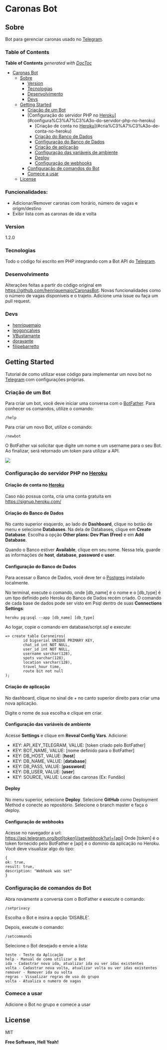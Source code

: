 # Caronas Bot

## Sobre 

Bot para gerenciar caronas usado no [Telegram].

### Table of Contents

<!-- START doctoc generated TOC please keep comment here to allow auto update -->
<!-- DON'T EDIT THIS SECTION, INSTEAD RE-RUN doctoc TO UPDATE -->
**Table of Contents**  *generated with [DocToc](https://github.com/thlorenz/doctoc)*

- [Caronas Bot](#caronas-bot)
  - [Sobre](#sobre)
    - [Version](#version)
    - [Tecnologias](#tecnologias)
    - [Desenvolvimento](#desenvolvimento)
    - [Devs](#devs)
  - [Getting Started](#getting-started)
    - [Criação de um Bot](#cria%C3%A7%C3%A3o-de-um-bot)
    - [Configuração do servidor PHP no [Heroku]](#configura%C3%A7%C3%A3o-do-servidor-php-no-heroku)
      - [Criação de conta no [Heroku]](#cria%C3%A7%C3%A3o-de-conta-no-heroku)
      - [Criação do Banco de Dados](#cria%C3%A7%C3%A3o-do-banco-de-dados)
      - [Configuração do Banco de Dados](#configura%C3%A7%C3%A3o-do-banco-de-dados)
      - [Criação de aplicação](#cria%C3%A7%C3%A3o-de-aplica%C3%A7%C3%A3o)
      - [Configuração das variáveis de ambiente](#configura%C3%A7%C3%A3o-das-vari%C3%A1veis-de-ambiente)
      - [Deploy](#deploy)
      - [Configuração de webhooks](#configura%C3%A7%C3%A3o-de-webhooks)
    - [Configuração de comandos do Bot](#configura%C3%A7%C3%A3o-de-comandos-do-bot)
    - [Comece a usar](#comece-a-usar)
  - [License](#license)

<!-- END doctoc generated TOC please keep comment here to allow auto update -->

### Funcionalidades:
  - Adicionar/Remover caronas com horário, número de vagas e origm/destino
  - Exibir lista com as caronas de ida e volta

### Version
1.2.0

### Tecnologias

Todo o código foi escrito em PHP integrando com a Bot API do [Telegram].

### Desenvolvimento

Alterações feitas a partir do código original em https://github.com/henriquemaio/CaronasBot. Novas funcionalidades como o número de vagas disponíveis e o trajeto.
Adicione uma issue ou faça um pull request.

### Devs

 - [henriquemaio]
 - [leogoncalves]
 - [VBustamante]
 - [doravante]
 - [filipebarretto]


## Getting Started

Tutorial de como utilizar esse código para implementar um novo bot no [Telegram] com configurações próprias.

### Criação de um Bot

Para criar um bot, você deve iniciar uma conversa com o [BotFather]. Para conhecer os comandos, utilize o comando:
```
/help
```

Para criar um novo Bot, utilize o comando:
```
/newbot
```

O BotFather vai solicitar que digite um nome e um username para o seu Bot. Ao finalizar, será retornado um token para utilizar a API.

<img src="https://dl.dropboxusercontent.com/u/33812048/telegram-create-bot-tutorial.png" width=“48”>


### Configuração do servidor PHP no [Heroku]

####  Criação de conta no [Heroku]

Caso não possua conta, cria uma conta gratuita em https://signup.heroku.com/

#### Criação do Banco de Dados

No canto superior esquerdo, ao lado de **Dashboard**, clique no botão de menu e selecione **Databases**. Na dela de Databases, clique em **Create Database**. Escolha a opção **Other plans: Dev Plan (Free)** e em **Add Database**.

Quando o Banco estiver **Available**, clique em seu nome. Nessa tela, guarde as informações de **host**, **database**, **password** e **user**.

#### Configuração do Banco de Dados

Para acessar o Banco de Dados, você deve ter o [Postgres] instalado localmente.

No terminal, execute o comando, onde [db_name] é o nome e o [db_type] é um tipo definido pelo Heroku do Banco de Dados recém criado. O comando de cada base de dados pode ser visto em Psql dentro de suas **Connections Settings**:
```
heroku pg:psql --app [db_name] [db_type]
```

Ao logar, copie o comando em database/script.sql e execute:
```
=> create table Caroneiros(
        id bigserial UNIQUE PRIMARY KEY,
        chat_id int NOT NULL,
        user_id int NOT NULL,
        username varchar(128),
        spots varchar(128),
        location varchar(128),
        travel_hour time,
        route bit not null
);
```

#### Criação de aplicação

No dashboard, clique no sinal de + no canto superior direito para criar uma nova aplicação.

Digite o nome de sua escolha e clique em criar.

#### Configuração das variáveis de ambiente

Acesse **Settings** e clique em **Reveal Config Vars**. Adicione:

 - KEY: API_KEY_TELEGRAM, VALUE: [token criado pelo BotFather]
 - KEY: BOT_NAME, VALUE: [nome definido para o BotFather]
 - KEY: DB_HOST, VALUE: [**host**]
 - KEY: DB_NAME, VALUE: [**database**]
 - KEY: DB_PASS, VALUE: [**password**]
 - KEY: DB_USER, VALUE: [**user**]
 - KEY: SOURCE, VALUE: Local das caronas (Ex: Fundão)

#### Deploy

No menu superior, selecione **Deploy**. Selecione **GitHub** como Deployment Method e conecte ao repositório. Selecione o branch master e faça o deploy.

#### Configuração de webhooks

Acesse no navegador a url: https://api.telegram.org/bot[token]/setwebhook?url=[api]
Onde [token] é o token fornecido pelo BotFather e [api] é o domínio da aplicação no Heroku. Você deve visualizar algo do tipo:
```
{
ok: true,
result: true,
description: "Webhook was set"
}
```

### Configuração de comandos do Bot

Abra novamente a conversa com o BotFather e execute o comando:
```
/setprivacy
```

Escolha o Bot e insira a opção ‘DISABLE’.

Depois, execute o comando:

```
/setcommands
```

Selecione o Bot desejado e envie a lista:
```
teste - Teste da Aplicação
help - Manual de como utilizar o Bot
ida - Cadastrar nova ida, atualizar ida ou ver idas existentes
volta - Cadastrar nova volta, atualizar volta ou ver idas existentes
remover - Remover ida ou volta
regras - Visualizar regras de uso do grupo
volta - Atualiza o numero de vagas
```

### Comece a usar

Adicione o Bot no grupo e comece a usar

License
----

MIT


**Free Software, Hell Yeah!**

[//]: # (These are reference links used in the body of this note and get stripped out when the markdown processor does its job. There is no need to format nicely because it shouldn't be seen. Thanks SO - http://stackoverflow.com/questions/4823468/store-comments-in-markdown-syntax)

   [Telegram]: <https://telegram.org/>
   [henriquemaio]: <https://github.com/henriquemaio>
   [leogoncalves]: <https://github.com/leogoncalves>
   [VBustamante]: <https://github.com/VBustamante>
   [doravante]: <https://github.com/doravante>
   [filipebarretto]: <https://github.com/filipebarretto>
   [BotFather]: <https://telegram.me/botfather>
   [Heroku]: <https://heroku.com>
   [Postgres]: <http://www.postgresql.org/download/>


